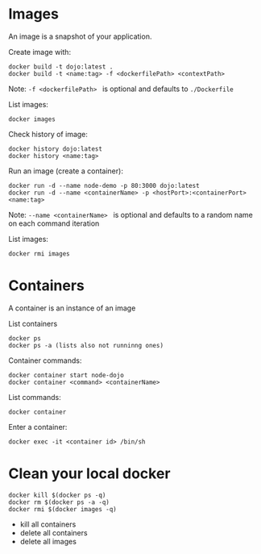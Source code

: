# Images

An image is a snapshot of your application.

Create image with:

```
docker build -t dojo:latest .
docker build -t <name:tag> -f <dockerfilePath> <contextPath> 
```

Note: `-f <dockerfilePath> ` is optional and defaults to `./Dockerfile` 


List images:

```
docker images
```

Check history of image:

```
docker history dojo:latest
docker history <name:tag>
```

Run an image (create a container):

```
docker run -d --name node-demo -p 80:3000 dojo:latest
docker run -d --name <containerName> -p <hostPort>:<containerPort> <name:tag>
```

Note: `--name <containerName> ` is optional and defaults to a random name on each command iteration

List images:

```
docker rmi images
```

# Containers

A container is an instance of an image

List containers

```
docker ps
docker ps -a (lists also not runninng ones)
```

Container commands:

```
docker container start node-dojo
docker container <command> <containerName>
```

List commands:

```
docker container
```

Enter a container:

```
docker exec -it <container id> /bin/sh
```

# Clean your local docker

```
docker kill $(docker ps -q)
docker rm $(docker ps -a -q)
docker rmi $(docker images -q)
```

* kill all containers
* delete all containers
* delete all images
